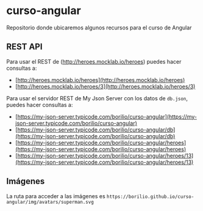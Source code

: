 # curso-angular
Repositorio donde ubicaremos algunos recursos para el curso de Angular

## REST API

Para usar el REST de (http://heroes.mocklab.io/heroes) puedes hacer consultas a:
- [http://heroes.mocklab.io/heroes](http://heroes.mocklab.io/heroes)
- [http://heroes.mocklab.io/heroes/3](http://heroes.mocklab.io/heroes/3)



Para usar el servidor REST de My Json Server con los datos de `db.json`, puedes hacer consultas a:
- [https://my-json-server.typicode.com/borilio/curso-angular](https://my-json-server.typicode.com/borilio/curso-angular)
- [https://my-json-server.typicode.com/borilio/curso-angular/db](https://my-json-server.typicode.com/borilio/curso-angular/db)
- [https://my-json-server.typicode.com/borilio/curso-angular/heroes](https://my-json-server.typicode.com/borilio/curso-angular/heroes)
- [https://my-json-server.typicode.com/borilio/curso-angular/heroes/13](https://my-json-server.typicode.com/borilio/curso-angular/heroes/13)


## Imágenes

La ruta para acceder a las imágenes es `https://borilio.github.io/curso-angular/img/avatars/superman.svg`
